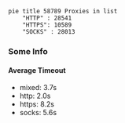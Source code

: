 
```mermaid
pie title 58789 Proxies in list
    "HTTP" : 28541
    "HTTPS": 10589
    "SOCKS" : 28013
```

### Some Info
#### Average Timeout

- mixed: 3.7s
- http: 2.0s
- https: 8.2s
- socks: 5.6s